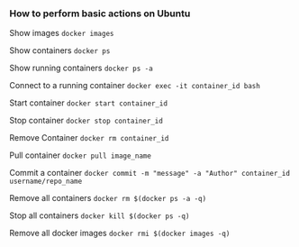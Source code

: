 ### How to perform basic actions on Ubuntu

Show images `docker images`

Show containers `docker ps`

Show running containers `docker ps -a`

Connect to a running container `docker exec -it container_id bash`

Start container `docker start container_id`

Stop container `docker stop container_id`

Remove Container `docker rm container_id`

Pull container `docker pull image_name`

Commit a container `docker commit -m "message" -a "Author" container_id username/repo_name`

Remove all containers `docker rm $(docker ps -a -q)`

Stop all containers `docker kill $(docker ps -q)`

Remove all docker images `docker rmi $(docker images -q)`
